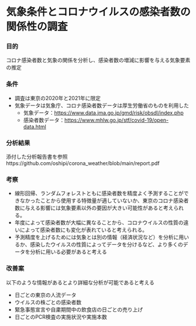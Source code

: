 # 気象条件とコロナウイルスの感染者数の関係性の調査
### 目的
コロナ感染者数と気象の関係を分析し、感染者数の増減に影響を与える気象要素の推定

### 条件
- 調査は東京の2020年と2021年に限定
- 気象データは気象庁、コロナ感染者数データは厚生労働省のものを利用した
  - 気象データ：https://www.data.jma.go.jp/gmd/risk/obsdl/index.php
  - 感染者数データ：https://www.mhlw.go.jp/stf/covid-19/open-data.html

### 分析結果
添付した分析報告書を参照https://github.com/oshipi/corona_weather/blob/main/report.pdf

### 考察
- 線形回帰、ランダムフォレストともに感染者数を精度よく予測することができなかったことから使用する特徴量が適していないか、東京のコロナ感染者数に与える影響には気象要素以外の要因が大きい可能性があると考えられる。
- 年度によって感染者数が大幅に異なることから、コロナウイルスの性質の違いによって感染者数にも変化が表れていると考えられる。
- 予測精度を上げるためには気象とは別の情報（経済状況など）を分析に用いるか、感染したウイルスの性質によってデータを分けるなど、より多くのデータを分析に用いる必要があると考える

### 改善案
以下のような情報があるとより詳細な分析が可能であると考える
- 日ごとの東京の人流データ
- ウイルスの株ごとの感染者数
- 緊急事態宣言や自粛期間中の飲食店の日ごとの売り上げ
- 日ごとのPCR検査の実施状況や実施本数

